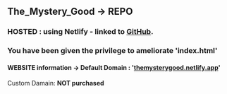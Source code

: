 ## The_Mystery_Good -> **REPO**
### **HOSTED** : using Netlify - linked to **[GitHub](https://github.com/Panos-Jr/The_Mystery_Good)**. 
### You have been given the privilege to ameliorate 'index.html'  
#### WEBSITE information -> Default Domain : '[themysterygood.netlify.app](https://themysterygood.netlify.app)' 
Custom Damain: **NOT purchased**


